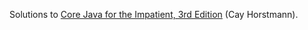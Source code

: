 Solutions to [Core Java for the Impatient, 3rd Edition](http://horstmann.com/javaimpatient/) (Cay Horstmann).
